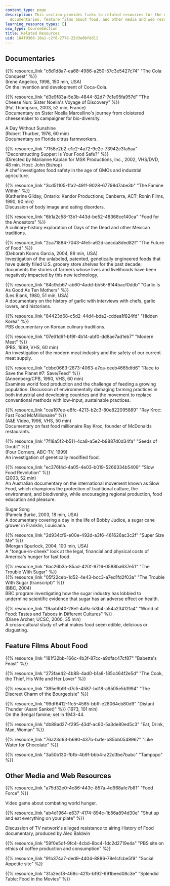 ```yaml
---
content_type: page
description: This section provides links to related resources for the course, including
  documentaries, feature films about food, and other media and web resources.
learning_resource_types: []
ocw_type: CourseSection
title: Related Resources
uid: 104f0366-10a1-c2f8-2778-22d3e0bfdd11
---
```


Documentaries
-------------

{{% resource_link "c6d1d8a7-ea68-4986-a250-57c3e5427c74" "The Cola Conquest" %}}  
(Irene Angelico, 1998, 150 min, USA)  
On the invention and development of Coca-Cola.  
  
{{% resource_link "d3e9f83a-5e3b-4844-82d7-7c1e95fa957d" "The Cheese Nun: Sister Noella's Voyage of Discovery" %}}  
(Pat Thompson, 2003, 52 min, France)  
Documentary on Sister Noella Marcellino's journey from cloistered cheesemaker to campaigner for bio-diversity.  
  
A Day Without Sunshine  
(Robert Thurber, 1976, 60 min)  
Documentary on Florida citrus farmworkers.  
  
{{% resource_link "7158e2b2-e1e2-4a72-9e2c-73942e3fa5aa" "Deconstructing Supper: Is Your Food Safe?" %}}  
(Directed by Marianne Kaplan for MSK Productions, Inc., 2002, VHS/DVD, 48 min. Host: John Bishop)  
A chef investigates food safety in the age of GMOs and industrial agriculture.  
  
{{% resource_link "3cd51105-1fa2-491f-9028-67798d7abe3b" "The Famine Within" %}}  
(Katherine Gilday, Ontario: Kandor Productions; Canberra, ACT: Ronin Films, 1990, 90 min)  
Discussion of body image and eating disorders.  
  
{{% resource_link "6b1a2c58-13b1-443d-be52-48368ce140ca" "Food for the Ancestors" %}}  
A culinary-history exploration of Days of the Dead and other Mexican traditions.  
  
{{% resource_link "2ca71884-7043-4fe5-a62d-aecda8ded82f" "The Future of Food" %}}  
(Deborah Koons Garcia, 2004, 89 min, USA)  
Investigation of the unlabeled, patented, genetically engineered foods that have quietly filled U.S. grocery store shelves for the past decade; documents the stories of farmers whose lives and livelihoods have been negatively impacted by this new technology.  
  
{{% resource_link "84c9cb67-ab60-4add-bb56-8f44bacf0ddb" "Garlic Is As Good As Ten Mothers" %}}  
(Les Blank, 1980, 51 min, USA)  
A documentary on the history of garlic with interviews with chefs, garlic lovers, and historians.  
  
{{% resource_link "84423d68-c5d2-44d4-bda2-cddea1f824fd" "Hidden Korea" %}}  
PBS documentary on Korean culinary traditions.  
  
{{% resource_link "07e61d6f-bf9f-4b14-abf0-dd8ae7ad1eb7" "Modern Meat" %}}  
(PBS, 1999, VHS, 60 min)  
An investigation of the modern meat industry and the safety of our current meat supply.  
  
{{% resource_link "cbbc0663-2873-4063-a7ca-ceeb4665dfd6" "Race to Save the Planet #7: Save/Feed" %}}  
(Annenberg/CPB, 1990, VHS, 60 min)  
Examines world food production and the challenge of feeding a growing population. Discussion of environmentally damaging farming practices in both industrial and developing countries and the movement to replace conventional methods with low-input, sustainable practices.  
  
{{% resource_link "cea197ee-e8fc-4213-b2c3-80e822095889" "Ray Kroc: Fast Food McMillionaire" %}}  
(A&E Video, 1996, VHS, 50 min)  
Documentary on fast food millionaire Ray Kroc, founder of McDonalds restaurants.  
  
{{% resource_link "7f18a5f2-b511-4ca8-a5e2-b8887d0d34fa" "Seeds of Doubt" %}}  
(Four Corners, ABC-TV, 1999)  
An investigation of genetically modified food.  
  
{{% resource_link "ec376f4d-4a05-4e03-b019-5266334b5409" "Slow Food Revolution" %}}  
(2003, 52 min)  
An Australian documentary on the international movement known as Slow Food, which champions the protection of traditional culture, the environment, and biodiversity, while encouraging regional production, food education and pleasure.  
  
Sugar Song  
(Pamela Burke, 2003, 18 min, USA)  
A documentary covering a day in the life of Bobby Judice, a sugar cane grower in Franklin, Louisiana.  
  
{{% resource_link "2d934cf9-e00e-492d-a3f6-461626ac3c2f" "Super Size Me" %}}  
(Morgan Spurlock, 2004, 100 min, USA)  
A "tongue-in-cheek" look at the legal, financial and physical costs of America's hunger for fast food.  
  
{{% resource_link "6ac26b3a-85ad-420f-9716-0588ba637e51" "The Trouble With Sugar" %}}  
{{% resource_link "05f22ceb-1d52-4e43-bcc3-a7ed1fd2f03a" "The Trouble With Sugar (transcript)" %}}  
(BBC, 2004)  
BBC program investigating how the sugar industry has lobbied to undermine scientific evidence that sugar has an adverse effect on health.  
  
{{% resource_link "f9aab040-28ef-4a9a-b3b4-a54a23412fa4" "World of Food: Tastes and Taboos in Different Cultures" %}}  
(Diane Archer, UCSC, 2000, 35 min)  
A cross-cultural study of what makes food seem edible, delicious or disgusting.

Feature Films About Food
------------------------

{{% resource_link "181f32bb-166c-4b3f-87cc-a9dfac47cf87" "Babette's Feast" %}}  
  
{{% resource_link "273fae42-4b88-4ad0-b1a8-185c464f2e5d" "The Cook, the Thief, His Wife and Her Lover" %}}  
  
{{% resource_link "395e9b9f-d7c5-4587-bd18-a9505e5b1994" "The Discreet Charm of the Bourgeoisie" %}}  
  
{{% resource_link "99df6412-1fc5-4585-bbff-e28064cb80d9" "Distant Thunder (Asani Sanket)" %}} (1973, 101 min)  
On the Bengal famine; set in 1943-44.  
  
{{% resource_link "db88ad27-f295-43df-ac60-5a3de80ed5c3" "Eat, Drink, Man, Woman" %}}  
  
{{% resource_link "76a23d63-b690-437b-ba1e-b85bb0548967" "Like Water for Chocolate" %}}  
  
{{% resource_link "3a50b130-fbfb-4b9f-bbb4-a22d3be7babc" "Tampopo" %}}

Other Media and Web Resources
-----------------------------

{{% resource_link "a75d32e0-4c86-443c-857a-4d968afe7b81" "Food Force" %}}

Video game about combating world hunger.

{{% resource_link "ab4d1964-e637-4174-894c-1b56a894d30e" "Shut up and eat everything on your plate" %}}

Discussion of TV network's alleged resistance to airing History of Food documentary, produced by Alec Baldwin 

{{% resource_link "59f0e5df-9fc4-4cbd-8bc4-1dc2d2719e4a" "PBS site on ethics of coffee production and consumption" %}}

{{% resource_link "91b374a7-ded9-4404-8886-78e1cfcbe5f9" "Social Appetite site" %}}

{{% resource_link "31a2ec18-468c-42fb-bf92-991beed08c3e" "Splendid Table: Food in the Movies" %}}